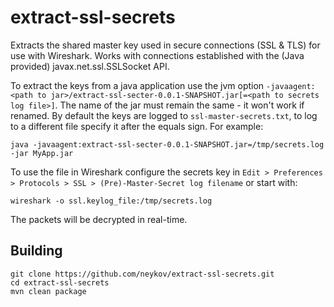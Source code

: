 # extract-ssl-secrets

Extracts the shared master key used in secure connections (SSL & TLS)
for use with Wireshark. Works with connections established with the
(Java provided) javax.net.ssl.SSLSocket API.

To extract the keys from a java application use the jvm option 
`-javaagent:<path to jar>/extract-ssl-secter-0.0.1-SNAPSHOT.jar[=<path to secrets log file>]`.
The name of the jar must remain the same - it won't work if renamed.
By default the keys are logged to `ssl-master-secrets.txt`, to
log to a different file specify it after the equals sign. For example:

```
java -javaagent:extract-ssl-secter-0.0.1-SNAPSHOT.jar=/tmp/secrets.log -jar MyApp.jar
```

To use the file in Wireshark configure the secrets key in
`Edit > Preferences > Protocols > SSL > (Pre)-Master-Secret log filename`
or start with:

```
wireshark -o ssl.keylog_file:/tmp/secrets.log
```

The packets will be decrypted in real-time.

## Building

```
git clone https://github.com/neykov/extract-ssl-secrets.git
cd extract-ssl-secrets
mvn clean package
```
